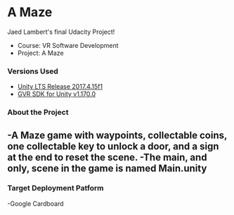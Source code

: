 # A Maze
Jaed Lambert's final Udacity Project!
- Course: VR Software Development
- Project: A Maze


### Versions Used
- [Unity LTS Release 2017.4.15f1](https://unity3d.com/unity/qa/lts-releases?version=2017.4)
- [GVR SDK for Unity v1.170.0](https://github.com/googlevr/gvr-unity-sdk/releases/tag/v1.100.1)


### About the Project
-A Maze game with waypoints, collectable coins, one collectable key to unlock a door, and a sign at the end to reset the scene.
-The main, and only, scene in the game is named Main.unity
-


### Target Deployment Patform
-Google Cardboard
